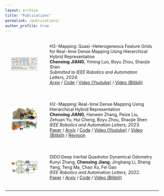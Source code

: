 ```yaml
---
layout: archive
title: "Publications"
permalink: /publications/
author_profile: true
---
```


<html>
    <table style="width:100%;border:0px;border-spacing:0px;border-collapse:separate;margin-right:auto;margin-left:auto;">
          <tr onmouseout="nightsight_stop()" onmouseover="nightsight_start()">
            <td style="padding:20px;width:25%;vertical-align:middle;border-left-style:none;border-bottom-style:none;border-top-style:none;border-right-style:none">
              <img src="../images/h3mapping.png" alt="hpp" style="border-style: none" >
            </td>
            <td style="padding:20px;width:75%;vertical-align:middle;border-left-style:none;border-bottom-style:none;border-top-style:none;border-right-style:none">
                <papertitle>H3-Mapping: Quasi-Heterogeneous Feature Grids for Real-time Dense Mapping Using Hierarchical Hybrid Representation
                </papertitle>
              <br>
                <strong>Chenxing JIANG</strong>, Yiming Luo, Boyu Zhou, Shaojie Shen
              <br>
              <em>Submitted to IEEE Robotics and Automation Letters, 2024.</em><br>
              <!-- <a href="https://ieeexplore.ieee.org/document/10243098">Paper</a> / -->
              <a href="https://arxiv.org/abs/2403.10821">Arxiv</a> /
              <a href="https://github.com/SYSU-STAR/H3-Mapping">Code</a> /
              <a href="https://youtu.be/VtQGvuDZSec">Video (Youtube)</a> /
              <a href="https://www.bilibili.com/video/BV1By421v7S8">Video (Bilibili)</a>
            </td>
          </tr>
    </table>
    <table style="width:100%;border:0px;border-spacing:0px;border-collapse:separate;margin-right:auto;margin-left:auto;">
          <tr onmouseout="nightsight_stop()" onmouseover="nightsight_start()">
            <td style="padding:20px;width:25%;vertical-align:middle;border-left-style:none;border-bottom-style:none;border-top-style:none;border-right-style:none">
              <img src="../images/h2mapping.jpg" alt="hpp" style="border-style: none" >
            </td>
            <td style="padding:20px;width:75%;vertical-align:middle;border-left-style:none;border-bottom-style:none;border-top-style:none;border-right-style:none">
                <papertitle>H2-Mapping: Real-time Dense Mapping Using Hierarchical Hybrid Representation
                </papertitle>
              <br>
                <strong>Chenxing JIANG</strong>, Hanwen Zhang, Peize Liu, Zehuan Yu, Hui Cheng, Boyu Zhou, Shaojie Shen
              <br>
              <em>IEEE Robotics and Automation Letters, 2023.</em><br>
              <a href="https://ieeexplore.ieee.org/document/10243098">Paper</a> /
              <a href="https://arxiv.org/abs/2306.03207">Arxiv</a> /
              <a href="https://github.com/SYSU-STAR/H2-Mapping">Code</a> /
              <a href="https://youtu.be/oR9MlfL86Vw">Video (Youtube)</a> /
              <a href="https://www.bilibili.com/video/BV1Ku411W7j2">Video (Bilibili)</a> /
              <a href="https://drive.google.com/file/d/1_3_lrniZDIiH1B2F-hmgppPkYpbj0ZHW/view?usp=sharing">Revision</a>
            </td>
          </tr>
    </table>
    <!-- <table style="width:100%;border:0px;border-spacing:0px;border-collapse:separate;margin-right:auto;margin-left:auto;">
          <tr onmouseout="nightsight_stop()" onmouseover="nightsight_start()">
            <td style="padding:20px;width:25%;vertical-align:middle;border-left-style:none;border-bottom-style:none;border-top-style:none;border-right-style:none">
              <img src="../images/wing.png" alt="hpp" style="border-style: none" >
            </td>
            <td style="padding:20px;width:75%;vertical-align:middle;border-left-style:none;border-bottom-style:none;border-top-style:none;border-right-style:none">
                <papertitle>WING: Wheel-Inertial-Neural Odometry with Ground Manifold Constraints
                </papertitle>
              <br>
                Kunyi Zhang, <strong>Chenxing Jiang (co-first)</strong>, Sheng Yang, Shaojie Shen, Chao Xu, Fei Gao
              <br>
              <em>Submitted to IEEE Transactions on Intelligent Transportation Systems, 2023.</em><br>
              <a href="https://github.com/JIANG-CX/jiang-cx.github.io/blob/master/paper/WING_Wheel-Inertial-Neural_Odometry_with_Ground_Manifold_Constraints.pdf">Paper</a> /
              <a href="https://github.com/zhangkunyi/zhangkunyi.github.io/blob/main/paper/ICRA2023_KyZhang.mp4">Video</a> 
            </td>
          </tr>
    </table> -->
    <table style="width:100%;border:0px;border-spacing:0px;border-collapse:separate;margin-right:auto;margin-left:auto;">
          <tr onmouseout="nightsight_stop()" onmouseover="nightsight_start()">
            <td style="padding:20px;width:25%;vertical-align:middle;border-left-style:none;border-bottom-style:none;border-top-style:none;border-right-style:none">
              <img src="../images/dido.png" alt="hpp" style="border-style: none" >
            </td>
            <td style="padding:20px;width:75%;vertical-align:middle;border-left-style:none;border-bottom-style:none;border-top-style:none;border-right-style:none">
                <papertitle>DIDO:Deep Inertial Quadrotor Dynamical Odometry
                </papertitle>
              <br>
                Kunyi Zhang, <strong>Chenxing Jiang</strong>, Jinghang Li, Sheng Yang, Teng Ma, Chao Xu, Fei Gao
              <br>
              <em>IEEE Robotics and Automation Letters, 2022.</em><br>
              <a href="https://ieeexplore.ieee.org/document/9817624">Paper</a> /
              <a href="https://arxiv.org/abs/2203.03149">Arxiv</a> /
              <a href="https://github.com/zhangkunyi/DIDO/">Code</a> /
              <a href="https://www.bilibili.com/video/BV1dU4y1Z773?spm_id_from=333.999.0.0">Video (Bilibili)</a>
            </td>
          </tr>
    </table>
</html>

<hr>
<script type='text/javascript' id='clustrmaps' src='//cdn.clustrmaps.com/map_v2.js?cl=ffffff&w=300&t=n&d=W25Fdb-NQUH1UObkKuunx_1va-9MG_ZujLrO3eIij5c'></script>
